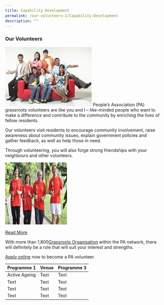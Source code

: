 ```yaml
---
title: Capability Development
permalink: /our-volunteers-1/Capability-Development
description: ""
---
```

### Our Volunteers


![](/images/our-volunteers_compressed.jpg)
People’s Association (PA) grassroots volunteers are like you and I – like-minded people who want to make a difference and contribute to the community by enriching the lives of fellow residents.


Our volunteers visit residents to encourage community involvement, raise awareness about community issues, explain government policies and gather feedback, as well as help those in need.  
  
Through volunteering, you will also forge strong friendships with your neighbours and other volunteers.


<img style="height:200px;width:200px" src="/images/Our%20Programmes/activeageing-scec.jpg" >

[Read More](/files/Speech.pdf)

With more than 1,800[Grassroots Organisation](/our-network/Our-Network)  within the PA network, there will definitely be a role that will suit your interest and strengths.

[Apply online](https://www.grassrootsconnect.pa.gov.sg/VolunteerRegistration.aspx) now to become a PA volunteer.




| Programme 1 | Venue | Programme 3 |
| -------- | -------- | -------- |
| Active Ageing     | Text     | Text     |
| Text     | Text     | Text     |
| Text     | Text     | Text     |
| Text     | Text     | Text     |





